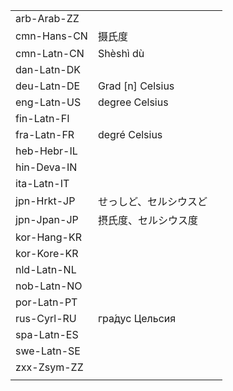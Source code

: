 | | | |
|-|-|-|
| arb-Arab-ZZ |  |  |
| cmn-Hans-CN | 摄氏度 |  |
| cmn-Latn-CN | Shèshì dù |  |
| dan-Latn-DK |  |  |
| deu-Latn-DE | Grad [n] Celsius |  |
| eng-Latn-US | degree Celsius |  |
| fin-Latn-FI |  |  |
| fra-Latn-FR | degré Celsius |  |
| heb-Hebr-IL |  |  |
| hin-Deva-IN |  |  |
| ita-Latn-IT |  |  |
| jpn-Hrkt-JP | せっしど、セルシウスど |  |
| jpn-Jpan-JP | 摂氏度、セルシウス度 |  |
| kor-Hang-KR |  |  |
| kor-Kore-KR |  |  |
| nld-Latn-NL |  |  |
| nob-Latn-NO |  |  |
| por-Latn-PT |  |  |
| rus-Cyrl-RU | гра́дус Цельсия |  |
| spa-Latn-ES |  |  |
| swe-Latn-SE |  |  |
| zxx-Zsym-ZZ |  |  |
|  |  |  |
